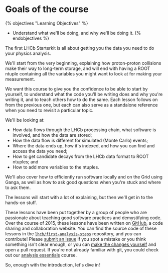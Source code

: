 # Goals of the course

{% objectives "Learning Objectives" %}
* Understand what we'll be doing, and why we'll be doing it.
{% endobjectives %} 

The first LHCb Starterkit is all about getting you the data you need to do your 
physics analysis.

We'll start from the very beginning, explaining how proton-proton collisions 
make their way to long-term storage, and will end with having a ROOT ntuple 
containing all the variables you might want to look at for making your 
measurement.

We want this course to give you the confidence to be able to start by yourself, 
to understand what the code you'll be writing does and why you're writing it, 
and to teach others how to do the same.
Each lesson follows on from the previous one, but each can also serve as a 
standalone reference when you need to revisit a particular topic.

We'll be looking at:

* How data flows through the LHCb processing chain, what software is involved, 
  and how the data are stored;
* How the data flow is different for simulated (Monte Carlo) events;
* Where the data ends up, how it's indexed, and how you can find and access the 
  data you need;
* How to get candidate decays from the LHCb data format to ROOT ntuples; and
* How to add more variables to the ntuples.

We'll also cover how to efficiently run software locally and on the Grid using 
Ganga, as well as how to ask good questions when you're stuck and where to ask 
them.

The lessons will start with a lot of explaining, but then we'll get in to the
hands-on stuff.

These lessons have been put together by a group of people who are passionate 
about teaching good software practices and demystifying code.
Over the course of 2015, these lessons have been written on 
[GitHub](https://github.com), a code sharing and collaboration website.
You can find the source code of these lessons in the 
[`lhcb/first-analysis-steps`](https://github.com/lhcb/starterkit-lessons) 
repository, and _you_ can contribute!
Please [submit an issue](https://github.com/lhcb/starterkit-lessons/issues) if 
you spot a mistake or you think something isn't clear enough, or you can [make 
the changes 
yourself](https://github.com/lhcb/starterkit-lessons/blob/master/CONTRIBUTING.md) 
and open a pull request.
If you're not already familiar with git, you could check out our [analysis 
essentials](http://lhcb.github.io/analysis-essentials/) course.

So, enough with the introduction, let's dive in!
